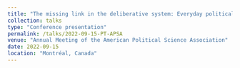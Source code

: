 ```yaml
---
title: "The missing link in the deliberative system: Everyday political talk with strangers"
collection: talks
type: "Conference presentation"
permalink: /talks/2022-09-15-PT-APSA
venue: "Annual Meeting of the American Political Science Association"
date: 2022-09-15
location: "Montréal, Canada"
---
```

